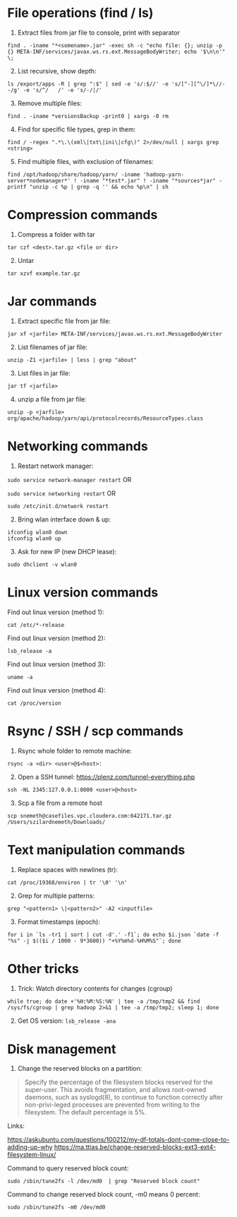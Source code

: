 File operations (find / ls)
===========================
1. Extract files from jar file to console, print with separator

```find . -iname "*<somename>.jar" -exec sh -c "echo file: {}; unzip -p {} META-INF/services/javax.ws.rs.ext.MessageBodyWriter; echo '$\n\n'" \;```

2. List recursive, show depth: 

```ls /export/apps -R | grep ":$" | sed -e 's/:$//' -e 's/[^-][^\/]*\//--/g' -e 's/^/   /' -e 's/-/|/'```


3. Remove multiple files: 

```find . -iname *versionsBackup -print0 | xargs -0 rm```

4. Find for specific file types, grep in them:

```find / -regex ".*\.\(xml\|txt\|ini\|cfg\)" 2>/dev/null | xargs grep <string>```

5. Find multiple files, with exclusion of filenames:

```find /opt/hadoop/share/hadoop/yarn/ -iname 'hadoop-yarn-server*nodemanager*' ! -iname "*test*.jar" ! -iname "*sources*jar" -printf "unzip -c %p | grep -q '' && echo %p\n" | sh```

Compression commands
===========================
1. Compress a folder with tar

```tar czf <dest>.tar.gz <file or dir>```

2. Untar

```tar xzvf example.tar.gz```


Jar commands
============

1. Extract specific file from jar file:

```jar xf <jarfile> META-INF/services/javax.ws.rs.ext.MessageBodyWriter```

2. List filenames of jar file: 

```unzip -Z1 <jarfile> | less | grep "about"```

3. List files in jar file: 

```jar tf <jarfile>```

4. unzip a file from jar file: 

```unzip -p <jarfile> org/apache/hadoop/yarn/api/protocolrecords/ResourceTypes.class```

Networking commands 
===================

1. Restart network manager:

```sudo service network-manager restart``` OR

```sudo service networking restart``` OR

```sudo /etc/init.d/network restart```

2. Bring wlan interface down & up:

```
ifconfig wlan0 down
ifconfig wlan0 up
```

3. Ask for new IP (new DHCP lease): 

```sudo dhclient -v wlan0```


Linux version commands 
======================
Find out linux version (method 1):

```cat /etc/*-release```

Find out linux version (method 2):

```lsb_release -a```

Find out linux version (method 3):

```uname -a```

Find out linux version (method 4):

```cat /proc/version```



Rsync / SSH / scp commands
====================

1. Rsync whole folder to remote machine:

```rsync -a <dir> <user>@$<host>:```

2. Open a SSH tunnel: https://plenz.com/tunnel-everything.php

```ssh -NL 2345:127.0.0.1:8000 <user>@<host>```

3. Scp a file from a remote host

```scp snemeth@casefiles.vpc.cloudera.com:642171.tar.gz /Users/szilardnemeth/Downloads/```


Text manipulation commands
==========================

1. Replace spaces with newlines (tr): 

```cat /proc/19368/environ | tr '\0' '\n'```

2. Grep for multiple patterns: 

```grep "<pattern1> \|<pattern2>" -A2 <inputfile>```

3. Format timestamps (epoch): 

```for i in `ls -tr1 | sort | cut -d'.' -f1`; do echo $i.json `date -f "%s" -j $(($i / 1000 - 9*3600)) "+%Y%m%d-%H%M%S"`; done```


Other tricks
============

1. Trick: Watch directory contents for changes (cgroup)

```while true; do date +'%H:%M:%S:%N' | tee -a /tmp/tmp2 && find /sys/fs/cgroup | grep hadoop 2>&1 | tee -a /tmp/tmp2; sleep 1; done```

2. Get OS version: 
`lsb_release -ana`

Disk management
============
1. Change the reserved blocks on a partition: 

> Specify the percentage of the filesystem blocks reserved for the super-user. This avoids fragmentation, and allows root-owned daemons, such as syslogd(8), to continue to function correctly after non-privi-leged processes are prevented from writing to the filesystem. The default percentage is 5%.

Links:

https://askubuntu.com/questions/100212/my-df-totals-dont-come-close-to-adding-up-why
https://ma.ttias.be/change-reserved-blocks-ext3-ext4-filesystem-linux/

Command to query reserved block count: 

```sudo /sbin/tune2fs -l /dev/md0  | grep "Reserved block count"```


Command to change reserved block count, -m0 means 0 percent:

```sudo /sbin/tune2fs -m0 /dev/md0```